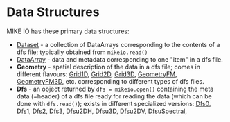 # Data Structures

MIKE IO has these primary data structures: 

* [Dataset](Dataset) - a collection of DataArrays corresponding to the contents of a dfs file; typically obtained from `mikeio.read()`
* [DataArray](DataArray) - data and metadata corresponding to one "item" in a dfs file. 
* **Geometry** - spatial description of the data in a dfs file; comes in different flavours: [Grid1D](Grid1D), [Grid2D](Grid2D), [Grid3D](Grid3D), [GeometryFM](GeometryFM), [GeometryFM3D](GeometryFM3D), etc. corresponding to different types of dfs files. 
* **Dfs** - an object returned by `dfs = mikeio.open()` containing the meta data (=header) of a dfs file ready for reading the data (which can be done with `dfs.read()`); exists in different specialized versions: [Dfs0](Dfs0), [Dfs1](Dfs1), [Dfs2](Dfs2), [Dfs3](Dfs3), [Dfsu2DH](Dfsu2DH), [Dfsu3D](Dfsu3D), [Dfsu2DV](Dfsu2DV), [DfsuSpectral](DfsuSpectral), 

